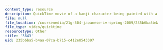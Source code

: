 ```yaml
---
content_type: resource
description: QuickTime movie of a kanji character being painted with a brush.
file: null
file_location: /coursemedia/21g-504-japanese-iv-spring-2009/235b6ba5b4aa07cab715c412e8543397_3643.mov
file_type: video/quicktime
resourcetype: Other
title: '3643'
uid: 235b6ba5-b4aa-07ca-b715-c412e8543397
---
```

